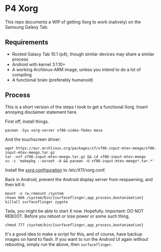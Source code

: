 P4 Xorg
=======

This repo documents a WIP of getting Xorg to work (natively) on the Samsung Galaxy Tab.

Requirements
------------

* Rooted Galaxy Tab 10.1 (p4), though similar devices may share a similar process
* Android with kernel 3.1.10+
* A working Archlinux-ARM image, unless you intend to do a lot of compiling
* A functional brain (preferably humanoid)

Process
-------

This is a short version of the steps I took to get a functional Xorg. Insert annoying disclaimer statement here.

First off, install things.

```
pacman -Syu xorg-server xf86-video-fbdev mesa
```

And the touchscreen driver:

```
wget https://aur.archlinux.org/packages/xf/xf86-input-mtev-meego/xf86-input-mtev-meego.tar.gz
tar -xvf xf86-input-mtev-meego.tar.gz && cd xf86-input-mtev-meego
su -c 'makepkg --asroot -A && pacman -U xf86-input-mtev-meego*.tar.*'
```

Install the [xorg configuration](https://github.com/Strenua/p4-xorg/blob/master/xorg.conf) to /etc/X11/xorg.conf.

Back in Android, prevent the Android display server from respawning, and then kill it:

```
mount -o rw,remount /system
chown 666 /system/bin/{surfaceflinger,app_process,bootanimation}
killall surfaceflinger zygote
```

Tada, you might be able to start X now. Hopefully.
Important: DO NOT REBOOT. Before you reboot or lose power or some such thing,

```
chmod 777 /system/bin/{surfaceflinger,app_process,bootanimation}
```
It's a good idea to make a script for this, and of course, have backup images on hand to flash.
If you want to run the Android UI again without rebooting, simply run the above, then `surfaceflinger`.
